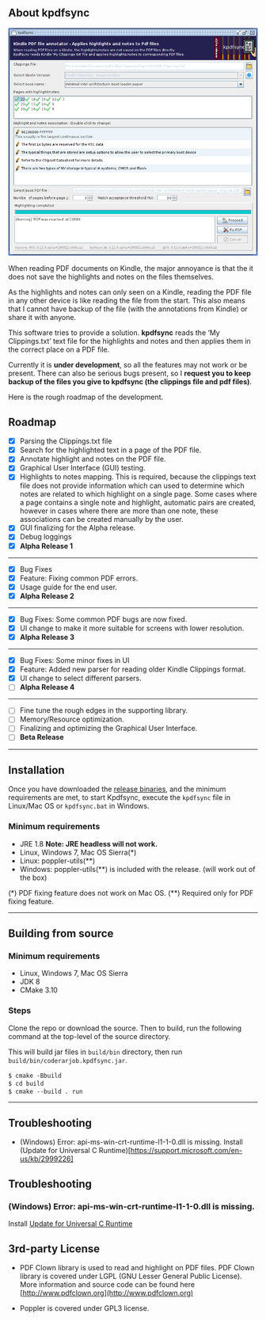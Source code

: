 ## About kpdfsync

![Screenshot](/docs/images/screenshot_alpha.png)

When reading PDF documents on Kindle, the major annoyance is that the it does not save the
highlights and notes on the files themselves.

As the highlights and notes can only seen on a Kindle, reading the PDF file in any other device is
like reading the file from the start. This also means that I cannot have backup of the file (with
the annotations from Kindle) or share it with anyone.

This software tries to provide a solution. **kpdfsync** reads the ‘My Clippings.txt’ text file for
the highlights and notes and then applies them in the correct place on a PDF file.

Currently it is **under development**, so all the features may not work or be present.
There can also be serious bugs present, so I **request you to keep backup of the files you give to
kpdfsync (the clippings file and pdf files)**.

Here is the rough roadmap of the development.

## Roadmap

- [X] Parsing the Clippings.txt file
- [X] Search for the highlighted text in a page of the PDF file.
- [X] Annotate highlight and notes on the PDF file.
- [X] Graphical User Interface (GUI) testing.
- [X] Highlights to notes mapping. This is required, because the clippings text file does not
  provide information which can used to determine which notes are related to which highlight on a
  single page. Some cases where a page contains a single note and highlight, automatic pairs are
  created, however in cases where there are more than one note, these associations can be created
  manually by the user.
- [X] GUI finalizing for the Alpha release.
- [X] Debug loggings
- [X] **Alpha Release 1**

----

- [X] Bug Fixes
- [X] Feature: Fixing common PDF errors.
- [X] Usage guide for the end user.
- [X] **Alpha Release 2**

----

- [X] Bug Fixes: Some common PDF bugs are now fixed.
- [X] UI change to make it more suitable for screens with lower resolution.
- [X] **Alpha Release 3**

----

- [X] Bug Fixes: Some minor fixes in UI
- [X] Feature: Added new parser for reading older Kindle Clippings format.
- [X] UI change to select different parsers.
- [ ] **Alpha Release 4**

----

- [ ] Fine tune the rough edges in the supporting library.
- [ ] Memory/Resource optimization.
- [ ] Finalizing and optimizing the Graphical User Interface.
- [ ] **Beta Release**

----

## Installation

Once you have downloaded the [release binaries](https://github.com/coderarjob/kpdfsync/releases), and the minimum requirements are met,
to start Kpdfsync, execute the `kpdfsync` file in Linux/Mac OS or `kpdfsync.bat` in Windows.

### Minimum requirements
- JRE 1.8 __Note: JRE headless will not work.__
- Linux, Windows 7, Mac OS Sierra(\*)
- Linux: poppler-utils(\*\*)
- Windows: poppler-utils(\*\*) is included with the release. (will work out of the box)

(\*) PDF fixing feature does not work on Mac OS.
(\*\*) Required only for PDF fixing feature.

----

## Building from source

### Minimum requirements
- Linux, Windows 7, Mac OS Sierra
- JDK 8
- CMake 3.10

### Steps

Clone the repo or download the source. Then to build, run the following command at the top-level of
the source directory.

This will build jar files in `build/bin` directory, then run `build/bin/coderarjob.kpdfsync.jar`.

```
$ cmake -Bbuild
$ cd build
$ cmake --build . run
```

----

## Troubleshooting

* (Windows) Error: api-ms-win-crt-runtime-l1-1-0.dll is missing.
Install (Update for Universal C Runtime)[https://support.microsoft.com/en-us/kb/2999226]

## Troubleshooting

### (Windows) Error: api-ms-win-crt-runtime-l1-1-0.dll is missing.
Install [Update for Universal C Runtime](https://support.microsoft.com/en-us/kb/2999226)

## 3rd-party License

* PDF Clown library is used to read and highlight on PDF files. PDF Clown library is covered under
LGPL (GNU Lesser General Public License).
More information and source code can be found here [http://www.pdfclown.org](http://www.pdfclown.org)

* Poppler is covered under GPL3 license.
